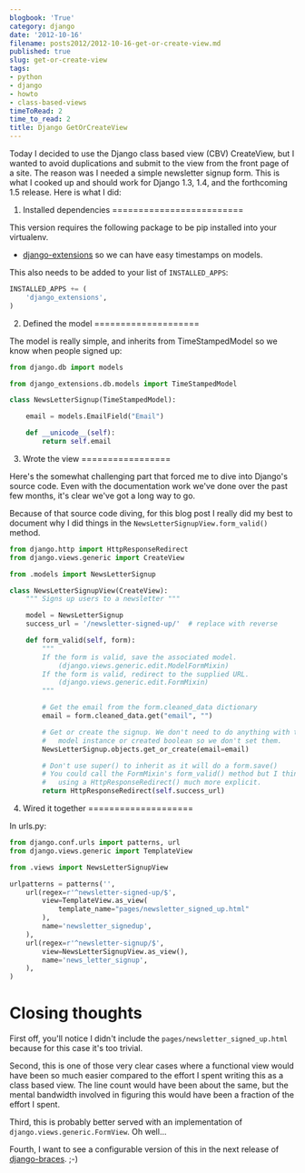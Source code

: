 ```yaml
---
blogbook: 'True'
category: django
date: '2012-10-16'
filename: posts2012/2012-10-16-get-or-create-view.md
published: true
slug: get-or-create-view
tags:
- python
- django
- howto
- class-based-views
timeToRead: 2
time_to_read: 2
title: Django GetOrCreateView
---
```


Today I decided to use the Django class based view (CBV) CreateView, but
I wanted to avoid duplications and submit to the view from the front
page of a site. The reason was I needed a simple newsletter signup form.
This is what I cooked up and should work for Django 1.3, 1.4, and the
forthcoming 1.5 release. Here is what I did:

1. Installed dependencies
=========================

This version requires the following package to be pip installed into
your virtualenv.

-   [django-extensions](https://github.com/django-extensions/django-extensions)
    so we can have easy timestamps on models.

This also needs to be added to your list of `INSTALLED_APPS`:

``` python
INSTALLED_APPS += (
    'django_extensions',
)
```

2. Defined the model
====================

The model is really simple, and inherits from TimeStampedModel so we
know when people signed up:

``` python
from django.db import models

from django_extensions.db.models import TimeStampedModel

class NewsLetterSignup(TimeStampedModel):

    email = models.EmailField("Email")

    def __unicode__(self):
        return self.email
```

3. Wrote the view
=================

Here's the somewhat challenging part that forced me to dive into
Django's source code. Even with the documentation work we've done over
the past few months, it's clear we've got a long way to go.

Because of that source code diving, for this blog post I really did my
best to document why I did things in the
`NewsLetterSignupView.form_valid()` method.

``` python
from django.http import HttpResponseRedirect
from django.views.generic import CreateView

from .models import NewsLetterSignup

class NewsLetterSignupView(CreateView):
    """ Signs up users to a newsletter """

    model = NewsLetterSignup
    success_url = '/newsletter-signed-up/'  # replace with reverse

    def form_valid(self, form):
        """
        If the form is valid, save the associated model.
            (django.views.generic.edit.ModelFormMixin)
        If the form is valid, redirect to the supplied URL.
            (django.views.generic.edit.FormMixin)
        """

        # Get the email from the form.cleaned_data dictionary
        email = form.cleaned_data.get("email", "")

        # Get or create the signup. We don't need to do anything with the
        #   model instance or created boolean so we don't set them.
        NewsLetterSignup.objects.get_or_create(email=email)  

        # Don't use super() to inherit as it will do a form.save()
        # You could call the FormMixin's form_valid() method but I think    
        #   using a HttpResponseRedirect() much more explicit.
        return HttpResponseRedirect(self.success_url)  
```

4. Wired it together
====================

In urls.py:

``` python
from django.conf.urls import patterns, url
from django.views.generic import TemplateView

from .views import NewsLetterSignupView

urlpatterns = patterns('',
    url(regex=r'^newsletter-signed-up/$',
        view=TemplateView.as_view(
            template_name="pages/newsletter_signed_up.html"
        ),
        name='newsletter_signedup',
    ),
    url(regex=r'^newsletter-signup/$',
        view=NewsLetterSignupView.as_view(),
        name='news_letter_signup',
    ),
)
```

Closing thoughts
================

First off, you'll notice I didn't include the
`pages/newsletter_signed_up.html` because for this case it's too
trivial.

Second, this is one of those very clear cases where a functional view
would have been so much easier compared to the effort I spent writing
this as a class based view. The line count would have been about the
same, but the mental bandwidth involved in figuring this would have been
a fraction of the effort I spent.

Third, this is probably better served with an implementation of
`django.views.generic.FormView`. Oh well...

Fourth, I want to see a configurable version of this in the next release
of [django-braces](https://github.com/brack3t/django-braces/). ;-)
